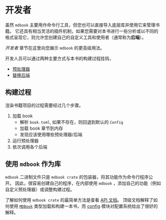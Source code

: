 # 开发者

虽然 `mdbook` 主要用作命令行工具，但您也可以直接导入底层库并使用它来管理书籍。
它还具有相当灵活的插件机制，如果您需要对本书进行一些分析或以不同的格式呈现它，则允许您创建自己的自定义工具和使用者（通常称为**后端**）。

*开发者* 章节在这里向您展示 `mdbook` 的更高级用法。

开发人员可以通过两种主要方式与本书的构建过程挂钩，

- [预处理器](preprocessors.md)
- [替换后端](backends.md)

## 构建过程

渲染书籍项目的过程需要经过几个步骤。

1. 加载 book
    - 解析 `book.toml`, 如果不存在，则回退到默认的 `Config`
    - 加载 book 章节到内存
    - 发现应该使用哪些预处理器/后端
2. 运行预处理器
3. 依次调用各个后端

## 使用 `mdbook` 作为库

`mdbook` 二进制文件只是 `mdbook crate` 的包装器，将其功能作为命令行程序公开。 因此，很容易创建自己的程序，在内部使用 `mdbook` ，添加自己的功能（例如自定义预处理器）或调整构建过程。

了解如何使用 `mdbook crate` 的最简单方法是查看 [API 文档][API Docs]。 顶级文档解释了如何使用 [`MDBook`] 类型加载和构建一本书，而 [config] 模块对配置系统给出了很好的解释。

[`MDBook`]: https://docs.rs/mdbook/*/mdbook/book/struct.MDBook.html
[API Docs]: https://docs.rs/mdbook/*/mdbook/
[config]: https://docs.rs/mdbook/*/mdbook/config/index.html
